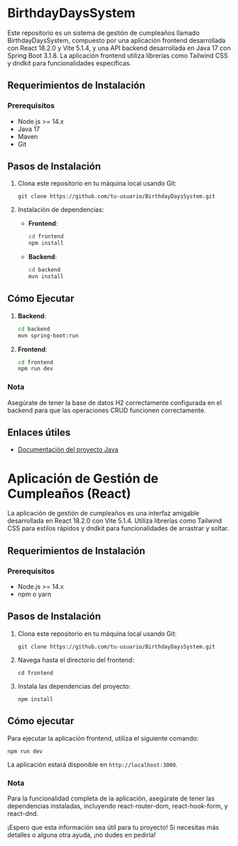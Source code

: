 # BirthdayDaysSystem

Este repositorio es un sistema de gestión de cumpleaños llamado BirthdayDaysSystem, compuesto por una aplicación frontend desarrollada con React 18.2.0 y Vite 5.1.4, y una API backend desarrollada en Java 17 con Spring Boot 3.1.8. La aplicación frontend utiliza librerías como Tailwind CSS y dndkit para funcionalidades específicas.

## Requerimientos de Instalación

### Prerequisitos
- Node.js >= 14.x
- Java 17
- Maven
- Git

## Pasos de Instalación

1. Clona este repositorio en tu máquina local usando Git:
   ```
   git clone https://github.com/tu-usuario/BirthdayDaysSystem.git
   ```

2. Instalación de dependencias:
   - **Frontend**:
     ```bash
     cd frontend
     npm install
     ```
   - **Backend**:
     ```bash
     cd backend
     mvn install
     ```

## Cómo Ejecutar

1. **Backend**:
   ```bash
   cd backend
   mvn spring-boot:run
   ```

2. **Frontend**:
   ```bash
   cd frontend
   npm run dev
   ```

### Nota

Asegúrate de tener la base de datos H2 correctamente configurada en el backend para que las operaciones CRUD funcionen correctamente.

## Enlaces útiles

- [Documentación del proyecto Java](URL_del_archivo_o_página)

# Aplicación de Gestión de Cumpleaños (React)

La aplicación de gestión de cumpleaños es una interfaz amigable desarrollada en React 18.2.0 con Vite 5.1.4. Utiliza librerías como Tailwind CSS para estilos rápidos y dndkit para funcionalidades de arrastrar y soltar.

## Requerimientos de Instalación

### Prerequisitos
- Node.js >= 14.x
- npm o yarn

## Pasos de Instalación

1. Clona este repositorio en tu máquina local usando Git:
   ```
   git clone https://github.com/tu-usuario/BirthdayDaysSystem.git
   ```

2. Navega hasta el directorio del frontend:
   ```
   cd frontend
   ```

3. Instala las dependencias del proyecto:
   ```
   npm install
   ```

## Cómo ejecutar

Para ejecutar la aplicación frontend, utiliza el siguiente comando:
```
npm run dev
```

La aplicación estará disponible en `http://localhost:3000`.

### Nota

Para la funcionalidad completa de la aplicación, asegúrate de tener las dependencias instaladas, incluyendo react-router-dom, react-hook-form, y react-dnd.

¡Espero que esta información sea útil para tu proyecto! Si necesitas más detalles o alguna otra ayuda, ¡no dudes en pedirla!